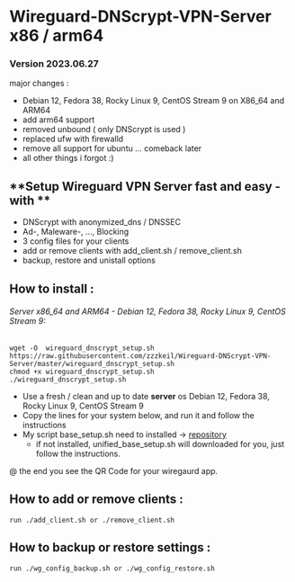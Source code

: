 # Wireguard-DNScrypt-VPN-Server  x86 / arm64
 
### Version 2023.06.27
major changes : 
 - Debian 12, Fedora 38, Rocky Linux 9, CentOS Stream 9 on X86_64 and ARM64
 - add arm64 support
 - removed unbound  ( only DNScrypt is used )
 - replaced ufw with firewalld
 - remove all support for ubuntu ... comeback later
 - all other things i forgot :)

## **Setup Wireguard VPN Server fast and easy  - with ** 
* DNScrypt with anonymized_dns / DNSSEC
* Ad-, Maleware-, ..., Blocking
* 3 config files  for your clients
* add or remove clients with add_client.sh / remove_client.sh 
* backup, restore and unistall options

## How to install :  
###### Server x86_64 and ARM64 - Debian 12, Fedora 38, Rocky Linux 9, CentOS Stream 9:
```
wget -O  wireguard_dnscrypt_setup.sh https://raw.githubusercontent.com/zzzkeil/Wireguard-DNScrypt-VPN-Server/master/wireguard_dnscrypt_setup.sh
chmod +x wireguard_dnscrypt_setup.sh
./wireguard_dnscrypt_setup.sh
```

* Use a fresh / clean and  up to date  **server** os   Debian 12, Fedora 38, Rocky Linux 9, CentOS Stream 9
* Copy the lines for your system below, and run it and follow the instructions  
* My script base_setup.sh need to installed -> [repository](https://github.com/zzzkeil/base_setups)  
   * if not installed, unified_base_setup.sh will downloaded for you, just follow the instructions.  

@ the end you see the QR Code for your wiregaurd app.

## How to add or remove clients :
```
run ./add_client.sh or ./remove_client.sh
```
## How to backup or restore settings :
```
run ./wg_config_backup.sh or ./wg_config_restore.sh
```

